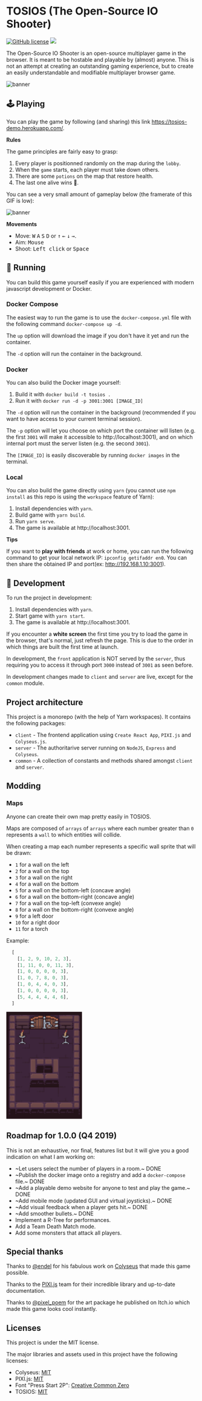 # TOSIOS (The Open-Source IO Shooter)

[![GitHub license](https://img.shields.io/badge/license-MIT-blue.svg)](https://github.com/halftheopposite/tosios/blob/master/LICENSE) [![](https://github.com/halftheopposite/tosios/workflows/Docker%20Publish/badge.svg)](https://hub.docker.com/r/halftheopposite/tosios)

The Open-Source IO Shooter is an open-source multiplayer game in the browser. It is meant to be hostable and playable by (almost) anyone. This is not an attempt at creating an outstanding gaming experience, but to create an easily understandable and modifiable multiplayer browser game.

![banner](images/banner.jpg "An in-game screenshot")

## 🕹️ Playing

You can play the game by following (and sharing) this link https://tosios-demo.herokuapp.com/.

**Rules**

The game principles are fairly easy to grasp:

1. Every player is positionned randomly on the map during the `lobby`.
2. When the `game` starts, each player must take down others.
3. There are some `potions` on the map that restore health.
4. The last one alive wins 🎉.

You can see a very small amount of gameplay below (the framerate of this GIF is low):

![banner](images/game.gif "An in-game animation")

**Movements**

* Move: <kbd>W</kbd> <kbd>A</kbd> <kbd>S</kbd> <kbd>D</kbd> or <kbd>↑</kbd> <kbd>←</kbd> <kbd>↓</kbd> <kbd>→</kbd>.
* Aim: <kbd>Mouse</kbd>
* Shoot: <kbd>Left click</kbd> or <kbd>Space</kbd>

## 🚀 Running

You can build this game yourself easily if you are experienced with modern javascript development or Docker.

### Docker Compose

The easiest way to run the game is to use the `docker-compose.yml` file with the following command `docker-compose up -d`.

The `up` option will download the image if you don't have it yet and run the container.

The `-d` option will run the container in the background.

### Docker

You can also build the Docker image yourself:

1. Build it with `docker build -t tosios .`
2. Run it with `docker run -d -p 3001:3001 [IMAGE_ID]`

The `-d` option will run the container in the background (recommended if you want to have access to your current terminal session).

The `-p` option will let you choose on which port the container will listen (e.g. the first `3001` will make it accessible to http://localhost:3001), and on which internal port must the server listen (e.g. the second `3001`).

The `[IMAGE_ID]` is easily discoverable by running `docker images` in the terminal.

### Local

You can also build the game directly using `yarn` (you cannot use `npm install` as this repo is using the `workspace` feature of Yarn):

1. Install dependencies with `yarn`.
2. Build game with `yarn build`.
3. Run `yarn serve`.
4. The game is available at http://localhost:3001.

**Tips**

If you want to **play with friends** at work or home, you can run 
the following command to get your local network IP: `ipconfig getifaddr en0`. You can then share the obtained IP and port(ex: http://192.168.1.10:3001).

## 🔧 Development

To run the project in development:

1. Install dependencies with `yarn`.
2. Start game with `yarn start`.
3. The game is available at http://localhost:3001.

If you encounter a **white screen** the first time you try to load the game in the browser, that's normal, just refresh the page. This is due to the order in which things are built the first time at launch.

In development, the `front` application is NOT served by the `server`, thus requiring you to access it through port `3000` instead of `3001` as seen before.

In development changes made to `client` and `server` are live, except for the `common` module.

## Project architecture

This project is a monorepo (with the help of Yarn workspaces). It contains the following packages:

* `client` - The frontend application using `Create React App`, `PIXI.js` and `Colyseus.js`.
* `server` - The authoritarive server running on `NodeJS`, `Express` and `Colyseus`.
* `common` - A collection of constants and methods shared amongst `client` and `server`.

## Modding

### Maps

Anyone can create their own map pretty easily in TOSIOS.

Maps are composed of `arrays` of `arrays` where each number greater than `0` represents a `wall` to which entities will collide.

When creating a map each number represents a specific wall sprite that will be drawn:
* `1` for a wall on the left
* `2` for a wall on the top
* `3` for a wall on the right
* `4` for a wall on the bottom
* `5` for a wall on the bottom-left (concave angle)
* `6` for a wall on the bottom-right (concave angle)
* `7` for a wall on the top-left (convexe angle)
* `8` for a wall on the bottom-right (convexe angle)
* `9` for a left door
* `10` for a right door
* `11` for a torch

Example:

```js
  [
    [1, 2, 9, 10, 2, 3],
    [1, 11, 0, 0, 11, 3],
    [1, 0, 0, 0, 0, 3],
    [1, 0, 7, 8, 0, 3],
    [1, 0, 4, 4, 0, 3],
    [1, 0, 0, 0, 0, 3],
    [5, 4, 4, 4, 4, 6],
  ]
```

<img src="images/map.jpg" alt="drawing" width="200"/>

## Roadmap for 1.0.0 (Q4 2019)

This is not an exhaustive, nor final, features list but it will give you a good indication on what I am working on:

* ~Let users select the number of players in a room.~ DONE
* ~Publish the docker image onto a registry and add a `docker-compose` file.~ DONE
* ~Add a playable demo website for anyone to test and play the game.~ DONE
* ~Add mobile mode (updated GUI and virtual joysticks).~ DONE
* ~Add visual feedback when a player gets hit.~ DONE
* ~Add smoother bullets.~ DONE
* Implement a R-Tree for performances.
* Add a Team Death Match mode.
* Add some monsters that attack all players.

## Special thanks

Thanks to [@endel](https://github.com/endel) for his fabulous work on [Colyseus](https://github.com/colyseus/colyseus) that made this game possible.

Thanks to the [PIXI.js](https://github.com/pixijs/pixi.js) team for their incredible library and up-to-date documentation. 

Thanks to [@pixel_poem](https://twitter.com/pixel_poem) for the art package he published on Itch.io which made this game looks cool instantly.

## Licenses

This project is under the MIT license.

The major libraries and assets used in this project have the following licenses:

* Colyseus: [MIT](https://github.com/colyseus/colyseus/blob/master/LICENSE)
* PIXI.js: [MIT](https://github.com/pixijs/pixi.js/blob/dev/LICENSE)
* Font "Press Start 2P": [Creative Common Zero](http://www.zone38.net/font/)
* TOSIOS: [MIT](https://github.com/halftheopposite/tosios/blob/master/LICENSE)
